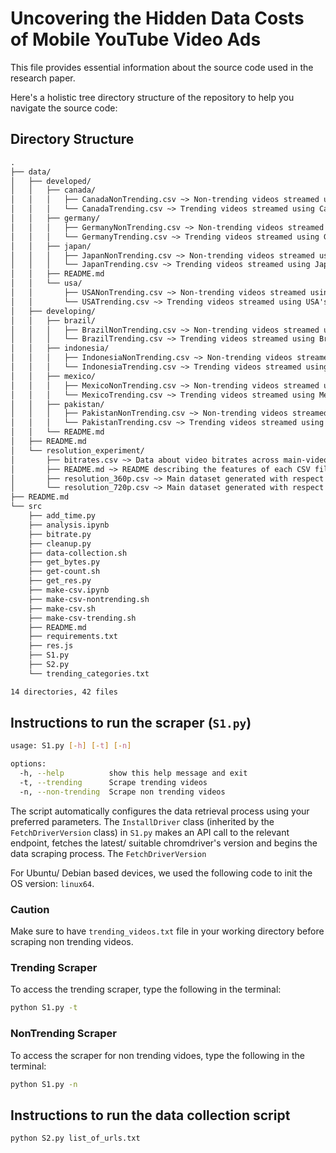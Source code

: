 # Uncovering the Hidden Data Costs of Mobile YouTube Video Ads

This file provides essential information about the source code used in the research paper. 

Here's a holistic tree directory structure of the repository to help you navigate the source code:

## Directory Structure

```txt
.
├── data/
│   ├── developed/
│   │   ├── canada/
│   │   │   ├── CanadaNonTrending.csv ~> Non-trending videos streamed using Canada's VPN
│   │   │   └── CanadaTrending.csv ~> Trending videos streamed using Canada's VPN
│   │   ├── germany/
│   │   │   ├── GermanyNonTrending.csv ~> Non-trending videos streamed using Germany's VPN
│   │   │   └── GermanyTrending.csv ~> Trending videos streamed using Germany's VPN
│   │   ├── japan/
│   │   │   ├── JapanNonTrending.csv ~> Non-trending videos streamed using Japan's VPN
│   │   │   └── JapanTrending.csv ~> Trending videos streamed using Japan's VPN
│   │   ├── README.md
│   │   └── usa/
│   │       ├── USANonTrending.csv ~> Non-trending videos streamed using USA's VPN
│   │       └── USATrending.csv ~> Trending videos streamed using USA's VPN
│   ├── developing/
│   │   ├── brazil/
│   │   │   ├── BrazilNonTrending.csv ~> Non-trending videos streamed using Brazil's VPN
│   │   │   └── BrazilTrending.csv ~> Trending videos streamed using Brazil's VPN
│   │   ├── indonesia/
│   │   │   ├── IndonesiaNonTrending.csv ~> Non-trending videos streamed using Indonesia's VPN
│   │   │   └── IndonesiaTrending.csv ~> Trending videos streamed using Indonesia's VPN
│   │   ├── mexico/
│   │   │   ├── MexicoNonTrending.csv ~> Non-trending videos streamed using Mexico's VPN
│   │   │   └── MexicoTrending.csv ~> Trending videos streamed using Mexico's VPN
│   │   ├── pakistan/
│   │   │   ├── PakistanNonTrending.csv ~> Non-trending videos streamed using Pakistan's VPN
│   │   │   └── PakistanTrending.csv ~> Trending videos streamed using Pakistan's VPN
│   │   └── README.md
│   ├── README.md
│   └── resolution_experiment/
│       ├── bitrates.csv ~> Data about video bitrates across main-video resolutions
│       ├── README.md ~> README describing the features of each CSV file.
│       ├── resolution_360p.csv ~> Main dataset generated with respect to main-videos streamed at 360p
│       └── resolution_720p.csv ~> Main dataset generated with respect to main-videos streamed at 720p
├── README.md
└── src
    ├── add_time.py
    ├── analysis.ipynb
    ├── bitrate.py
    ├── cleanup.py
    ├── data-collection.sh
    ├── get_bytes.py
    ├── get-count.sh
    ├── get_res.py
    ├── make-csv.ipynb
    ├── make-csv-nontrending.sh
    ├── make-csv.sh
    ├── make-csv-trending.sh
    ├── README.md
    ├── requirements.txt
    ├── res.js
    ├── S1.py
    ├── S2.py
    └── trending_categories.txt

14 directories, 42 files
```

## Instructions to run the scraper (`S1.py`)

```bash
usage: S1.py [-h] [-t] [-n]

options:
  -h, --help          show this help message and exit
  -t, --trending      Scrape trending videos
  -n, --non-trending  Scrape non trending videos
```

The script automatically configures the data retrieval process using your preferred parameters. The `InstallDriver` class (inherited by the `FetchDriverVersion` class) in `S1.py` makes an API call to the relevant endpoint, fetches the latest/ suitable chromdriver's version and begins the data scraping process. The `FetchDriverVersion`

For Ubuntu/ Debian based devices, we used the following code to init the OS version: `linux64`. 

### Caution

Make sure to have `trending_videos.txt` file in your working directory before scraping non trending videos.

### Trending Scraper

To access the trending scraper, type the following in the terminal:

```bash
python S1.py -t
```

### NonTrending Scraper

To access the scraper for non trending vidoes, type the following in the terminal:

```bash
python S1.py -n
```

## Instructions to run the data collection script

```bash
python S2.py list_of_urls.txt
```
